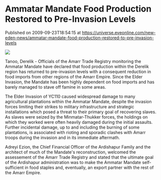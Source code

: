 # Ammatar Mandate Food Production Restored to Pre-Invasion Levels
Published on 2009-09-23T18:54:15 at https://universe.eveonline.com/new-eden-news/ammatar-mandate-food-production-restored-to-pre-invasion-levels

![](http://www.eve-mercury.net/images/mercurybanner.png)  
  
Tanoo, Derelik - Officials of the Amarr Trade Registry monitoring the Ammatar Mandate have declared that food production within the Derelik region has returned to pre-invasion levels with a consequent reduction in food imports from other regions of the Amarr Empire. Since the Elder Invasion, the Mandate has been highly dependent on food imports and has barely managed to stave off famine in some areas.

The Elder Invasion of YC110 caused widespread damage to many agricultural plantations within the Ammatar Mandate, despite the invasion forces limiting their strikes to military infrastructure and strategic installations which posed a threat to their primary goal of recovering slaves. As slaves were seized by the Minmatar-Thukker forces, the holdings on which they worked were often heavily damaged during the initial assaults. Further incidental damage, up to and including the burning of some plantations, is associated with rioting and sporadic clashes with Amarr troops during the invasion and in its immediate aftermath.

Adreyi Ezion, the Chief Financial Officer of the Ardishapur Family and the architect of much of the Mandate's reconstruction, welcomed the assessement of the Amarr Trade Registry and stated that the ultimate goal of the Ardishapur administration was to make the Ammatar Mandate self-sufficient in food staples and, eventually, an export partner with the rest of the Amarr Empire.
